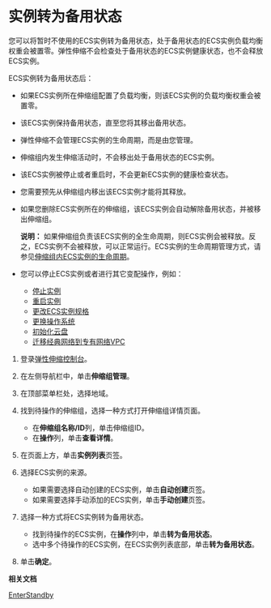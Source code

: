 # 实例转为备用状态

您可以将暂时不使用的ECS实例转为备用状态，处于备用状态的ECS实例负载均衡权重会被置零。弹性伸缩不会检查处于备用状态的ECS实例健康状态，也不会释放ECS实例。

ECS实例转为备用状态后：

-   如果ECS实例所在伸缩组配置了负载均衡，则该ECS实例的负载均衡权重会被置零。
-   该ECS实例保持备用状态，直至您将其移出备用状态。
-   弹性伸缩不会管理ECS实例的生命周期，而是由您管理。
-   伸缩组内发生伸缩活动时，不会移出处于备用状态的ECS实例。
-   该ECS实例被停止或者重启时，不会更新ECS实例的健康检查状态。
-   您需要预先从伸缩组内移出该ECS实例才能将其释放。
-   如果您删除ECS实例所在的伸缩组，该ECS实例会自动解除备用状态，并被移出伸缩组。

    **说明：** 如果伸缩组负责该ECS实例的全生命周期，则ECS实例会被释放。反之，ECS实例不会被释放，可以正常运行。ECS实例的生命周期管理方式，请参见[伸缩组内ECS实例的生命周期](/intl.zh-CN/实例管理/ECS实例/伸缩组内ECS实例的生命周期.md)。

-   您可以停止ECS实例或者进行其它变配操作，例如：
    -   [停止实例](/intl.zh-CN/实例/管理实例/停止实例.md)
    -   [重启实例](/intl.zh-CN/实例/管理实例/重启实例.md)
    -   [更改ECS实例规格](/intl.zh-CN/实例/升降配实例/升降配方式概述.md)
    -   [更换操作系统](/intl.zh-CN/镜像/更换操作系统.md)
    -   [初始化云盘](/intl.zh-CN/块存储/云盘/重新初始化云盘/重新初始化系统盘.md)
    -   [迁移经典网络到专有网络VPC](/intl.zh-CN/最佳实践/经典网络迁移到VPC/迁移方案概述.md)

1.  登录[弹性伸缩控制台](https://essnew.console.aliyun.com/)。

2.  在左侧导航栏中，单击**伸缩组管理**。

3.  在顶部菜单栏处，选择地域。

4.  找到待操作的伸缩组，选择一种方式打开伸缩组详情页面。

    -   在**伸缩组名称/ID**列，单击伸缩组ID。
    -   在**操作**列，单击**查看详情**。
5.  在页面上方，单击**实例列表**页签。

6.  选择ECS实例的来源。

    -   如果需要选择自动创建的ECS实例，单击**自动创建**页签。
    -   如果需要选择手动添加的ECS实例，单击**手动创建**页签。
7.  选择一种方式将ECS实例转为备用状态。

    -   找到待操作的ECS实例，在**操作**列中，单击**转为备用状态**。
    -   选中多个待操作的ECS实例，在ECS实例列表底部，单击**转为备用状态**。
8.  单击**确定**。


**相关文档**  


[EnterStandby](/intl.zh-CN/API参考/实例/EnterStandby.md)

